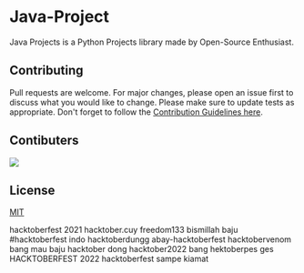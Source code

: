 # Java-Project

Java Projects is a Python Projects library made by Open-Source Enthusiast.

## Contributing

Pull requests are welcome. For major changes, please open an issue first to discuss what you would like to change. Please make sure to update tests as appropriate. Don't forget to follow the [Contribution Guidelines here](https://github.com/FirmanKurniawan/Java-Projects/blob/main/CONTRIBUTION.md).

## Contibuters

<a href="https://github.com/FirmanKurniawan/Java-Projects/graphs/contributors">
  <img src="https://contrib.rocks/image?repo=FirmanKurniawan/Java-Projects" />
</a>

## License

[MIT](https://choosealicense.com/licenses/mit/)

hacktoberfest 2021
hacktober.cuy
freedom133
bismillah baju
#hacktoberfest indo
hacktoberdungg
abay-hacktoberfest
hacktobervenom
bang mau baju hacktober dong
hacktober2022 bang
hektoberpes ges
HACKTOBERFEST 2022
hacktoberfest sampe kiamat
